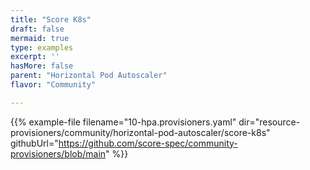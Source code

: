 ```yaml
---
title: "Score K8s"
draft: false
mermaid: true
type: examples
excerpt: ''
hasMore: false
parent: "Horizontal Pod Autoscaler"
flavor: "Community"

---
```


{{% example-file filename="10-hpa.provisioners.yaml" dir="resource-provisioners/community/horizontal-pod-autoscaler/score-k8s" githubUrl="https://github.com/score-spec/community-provisioners/blob/main" %}}
